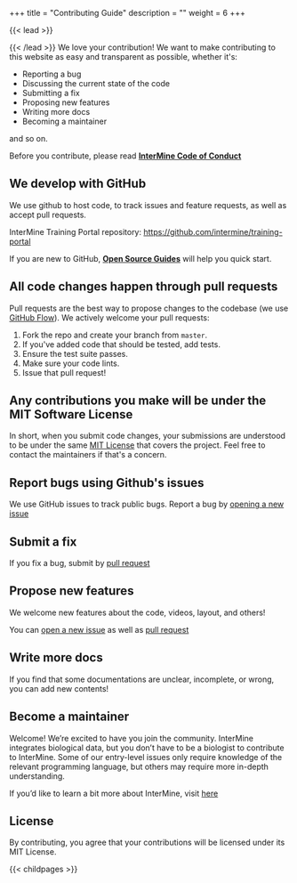 +++
title = "Contributing Guide"
description = ""
weight = 6
+++

{{< lead >}}

{{< /lead >}}
We love your contribution! We want to make contributing to this website as easy and transparent as possible, whether it's:

- Reporting a bug
- Discussing the current state of the code
- Submitting a fix
- Proposing new features
- Writing more docs
- Becoming a maintainer

and so on.

Before you contribute, please read **[InterMine Code of Conduct](http://intermine.org/code-of-conduct/#intermine-code-of-conduct)**

## We develop with GitHub
We use github to host code, to track issues and feature requests, as well as accept pull requests.

InterMine Training Portal repository: https://github.com/intermine/training-portal

If you are new to GitHub, **[Open Source Guides](https://opensource.guide/how-to-contribute/#how-to-submit-a-contribution)** will help you quick start.

## All code changes happen through pull requests
Pull requests are the best way to propose changes to the codebase (we use [GitHub Flow](https://guides.github.com/introduction/flow/index.html)). We actively welcome your pull requests:

1. Fork the repo and create your branch from `master`.
2. If you've added code that should be tested, add tests.
3. Ensure the test suite passes.
4. Make sure your code lints.
5. Issue that pull request!


## Any contributions you make will be under the MIT Software License
In short, when you submit code changes, your submissions are understood to be under the same [MIT License](http://choosealicense.com/licenses/mit/) that covers the project. Feel free to contact the maintainers if that's a concern.

## Report bugs using Github's issues
We use GitHub issues to track public bugs. Report a bug by [opening a new issue](https://github.com/intermine/training-portal/issues/new)

## Submit a fix
If you fix a bug, submit by [pull request](https://github.com/intermine/training-portal/pulls)

## Propose new features
We welcome new features about the code, videos, layout, and others!

You can [open a new issue](https://github.com/intermine/training-portal/issues/new) as well as [pull request](https://github.com/intermine/training-portal/pulls)

## Write more docs
If you find that some documentations are unclear, incomplete, or wrong, you can add new contents!

## Become a maintainer
Welcome! We’re excited to have you join the community. InterMine integrates biological data, but you don’t have to be a biologist to contribute to InterMine. Some of our entry-level issues only require knowledge of the relevant programming language, but others may require more in-depth understanding.

If you’d like to learn a bit more about InterMine, visit [here](http://intermine.org/contributing/)

## License
By contributing, you agree that your contributions will be licensed under its MIT License.



{{< childpages >}}